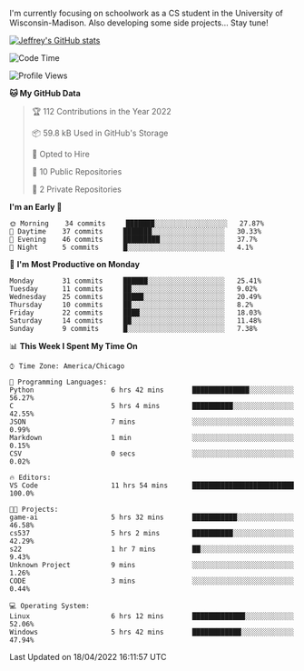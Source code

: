 

I'm currently focusing on schoolwork as a CS student in the University of Wisconsin-Madison.
Also developing some side projects...
Stay tune!

<!-- [![wakatime](https://wakatime.com/badge/user/99a12255-d5fa-4530-a56f-b1f6efe8669d.svg?style=for-the-badge)](https://wakatime.com/@99a12255-d5fa-4530-a56f-b1f6efe8669d) -->

[![Jeffrey's GitHub stats](https://github-readme-stats.vercel.app/api?username=slijeff&count_private=true&show_icons=true)](https://github.com/anuraghazra/github-readme-stats)

<!-- [![Jeffrey's wakatime stats](https://github-readme-stats.vercel.app/api/wakatime?username=slijeff&custom_title=Coding+Time+Last+Week)](https://github.com/slijeff/github-readme-stats) -->

<!-- [![Top Langs](https://github-readme-stats.vercel.app/api/top-langs/?username=slijeff&count_private=true&langs_count=8&hide=javascript&custom_title=Repo+Languages)](https://github.com/anuraghazra/github-readme-stats) -->

<!--START_SECTION:waka-->
![Code Time](http://img.shields.io/badge/Code%20Time-20%20hrs%2019%20mins-blue)

![Profile Views](http://img.shields.io/badge/Profile%20Views-128-blue)

**🐱 My GitHub Data** 

> 🏆 112 Contributions in the Year 2022
 > 
> 📦 59.8 kB Used in GitHub's Storage 
 > 
> 💼 Opted to Hire
 > 
> 📜 10 Public Repositories 
 > 
> 🔑 2 Private Repositories  
 > 
**I'm an Early 🐤** 

```text
🌞 Morning    34 commits     ███████░░░░░░░░░░░░░░░░░░   27.87% 
🌆 Daytime    37 commits     ███████░░░░░░░░░░░░░░░░░░   30.33% 
🌃 Evening    46 commits     █████████░░░░░░░░░░░░░░░░   37.7% 
🌙 Night      5 commits      █░░░░░░░░░░░░░░░░░░░░░░░░   4.1%

```
📅 **I'm Most Productive on Monday** 

```text
Monday       31 commits     ██████░░░░░░░░░░░░░░░░░░░   25.41% 
Tuesday      11 commits     ██░░░░░░░░░░░░░░░░░░░░░░░   9.02% 
Wednesday    25 commits     █████░░░░░░░░░░░░░░░░░░░░   20.49% 
Thursday     10 commits     ██░░░░░░░░░░░░░░░░░░░░░░░   8.2% 
Friday       22 commits     ████░░░░░░░░░░░░░░░░░░░░░   18.03% 
Saturday     14 commits     ██░░░░░░░░░░░░░░░░░░░░░░░   11.48% 
Sunday       9 commits      █░░░░░░░░░░░░░░░░░░░░░░░░   7.38%

```


📊 **This Week I Spent My Time On** 

```text
⌚︎ Time Zone: America/Chicago

💬 Programming Languages: 
Python                   6 hrs 42 mins       ██████████████░░░░░░░░░░░   56.27% 
C                        5 hrs 4 mins        ██████████░░░░░░░░░░░░░░░   42.55% 
JSON                     7 mins              ░░░░░░░░░░░░░░░░░░░░░░░░░   0.99% 
Markdown                 1 min               ░░░░░░░░░░░░░░░░░░░░░░░░░   0.15% 
CSV                      0 secs              ░░░░░░░░░░░░░░░░░░░░░░░░░   0.02%

🔥 Editors: 
VS Code                  11 hrs 54 mins      █████████████████████████   100.0%

🐱‍💻 Projects: 
game-ai                  5 hrs 32 mins       ███████████░░░░░░░░░░░░░░   46.58% 
cs537                    5 hrs 2 mins        ██████████░░░░░░░░░░░░░░░   42.29% 
s22                      1 hr 7 mins         ██░░░░░░░░░░░░░░░░░░░░░░░   9.43% 
Unknown Project          9 mins              ░░░░░░░░░░░░░░░░░░░░░░░░░   1.26% 
CODE                     3 mins              ░░░░░░░░░░░░░░░░░░░░░░░░░   0.44%

💻 Operating System: 
Linux                    6 hrs 12 mins       █████████████░░░░░░░░░░░░   52.06% 
Windows                  5 hrs 42 mins       ████████████░░░░░░░░░░░░░   47.94%

```


 Last Updated on 18/04/2022 16:11:57 UTC
<!--END_SECTION:waka-->
